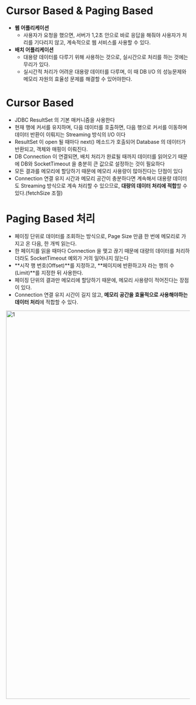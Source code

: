 # Cursor Based & Paging Based

- **웹 어플리케이션**
    - 사용자가 요청을 했으면, 서버가 1,2초 안으로 바로 응답을 해줘야 사용자가 처리를 기다리지 않고, 계속적으로 웹 서비스를 사용할 수 있다.
- **배치 어플리케이션**
    - 대용량 데이터를 다루기 위해 사용하는 것으로, 실시간으로 처리를 하는 것에는 무리가 있다.
    - 실시간적 처리가 어려운 대용량 데이터를 다루며, 이 때 DB I/O 의 성능문제와 메모리 자원의 효율성 문제를 해결할 수 있어야한다.

# Cursor Based

- JDBC ResultSet 의 기본 매커니즘을 사용한다
- 현재 행에 커서를 유지하며, 다음 데이터를 호출하면, 다음 행으로 커서를 이동하며 데이터 반환이 이뤄지는 Streaming 방식의 I/O 이다
- ResultSet 이 open 될 때마다 next() 메소드가 호출되어 Database 의 데이터가 반환되고, 객체와 매핑이 이뤄진다.
- DB Connection 이 연결되면, 배치 처리가 완료될 때까지 데이터를 읽어오기 때문에 DB와 SocketTimeout 을 충분히 큰 값으로 설정하는 것이 필요하다
- 모든 결과를 메모리에 할당하기 때문에 메모리 사용량이 많아진다는 단점이 있다
- Connection 연결 유지 시간과 메모리 공간이 충분하다면 계속해서 대용량 데이터도 Streaming 방식으로 계속 처리할 수 있으므로, **대량의 데이터 처리에 적합**할 수 있다.(fetchSize 조절)

# Paging Based 처리

- 페이징 단위로 데이터를 조회하는 방식으로, Page Size 만큼 한 번에 메모리로 가지고 온 다음, 한 개씩 읽는다.
- 한 페이지를 읽을 때마다 Connection 을 맺고 끊기 때문에 대량의 데이터를 처리하더라도 SocketTimeout 예외가 거의 일어나지 않는다
- **시작 행 번호(Offset)**를 지정하고, **페이지에 반환하고자 라는 행의 수(Limit)**를 지정한 뒤 사용한다.
- 페이징 단위의 결과만 메모리에 할당하기 때문에, 메모리 사용량이 적어진다는 장점이 있다.
- Connection 연결 유지 시간이 길지 않고, **메모리 공간을 효율적으로 사용해야하는 데이터 처리**에 적합할 수 있다.

<img width="1062" alt="1" src="https://github.com/gilyeon00/TIL/assets/52391627/731c9f65-0a73-40de-9921-1a135cdb6683">
